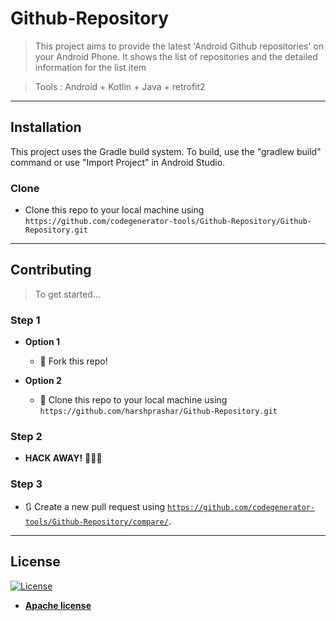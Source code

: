 # Github-Repository

> This project aims to provide the latest 'Android Github repositories' on your Android Phone. It shows the list of repositories and the detailed information for the list item

> Tools :  Android + Kotlin + Java + retrofit2

---

## Installation

This project uses the Gradle build system. To build, use the "gradlew build" command or use "Import Project" in Android Studio.

### Clone

- Clone this repo to your local machine using `https://github.com/codegenerator-tools/Github-Repository/Github-Repository.git`

---
## Contributing

> To get started...

### Step 1

- **Option 1**
    - 🍴 Fork this repo!

- **Option 2**
    - 👯 Clone this repo to your local machine using `https://github.com/harshprashar/Github-Repository.git`

### Step 2

- **HACK AWAY!** 🔨🔨🔨

### Step 3

- 🔃 Create a new pull request using <a href="https://github.com/codegenerator-tools/Github-Repository/compare/" target="_blank">`https://github.com/codegenerator-tools/Github-Repository/compare/`</a>.

---

## License

[![License](https://img.shields.io/badge/License-Apache%202.0-blue.svg)](https://opensource.org/licenses/Apache-2.0)

- **[Apache license](http://www.apache.org/licenses/LICENSE-2.0)**
